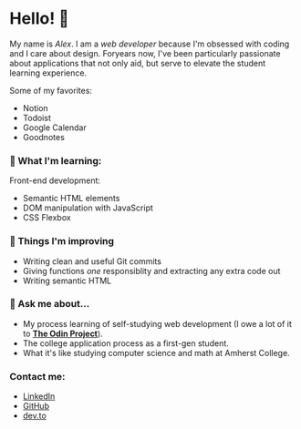 
# Hello! 👋

My name is *Alex*. I am a *web developer* because I'm obsessed with coding and I care about design. Foryears now, I've been particularly passionate about applications that not only aid, but serve to elevate the student learning experience. 

Some of my favorites:
- Notion
- Todoist
- Google Calendar
- Goodnotes


### 🌱 What I'm learning:

Front-end development:

- Semantic HTML elements
- DOM manipulation with JavaScript
- CSS Flexbox

### 💪 Things I'm improving

- Writing clean and useful Git commits
- Giving functions *one* responsiblity and extracting any extra code out
- Writing semantic HTML

### 💬 Ask me about...
- My process learning of self-studying web development (I owe a lot of it to [**The Odin Project**](https://www.theodinproject.com/about)).
- The college application process as a first-gen student.
- What it's like studying computer science and math at Amherst College.


### Contact me:
- [LinkedIn](https://www.linkedin.com/in/alexander-guel-2664a626b/)
- [GitHub](https://github.com/allx-g)
- [dev.to](https://dev.to/allxg)
